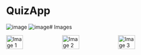 # QuizApp

![image](https://github.com/KhanMubashshirAzeem/QuizApp/assets/123080070/1a903991-b494-422f-b099-9928e608b8f6)
![image](https://github.com/KhanMubashshirAzeem/QuizApp/assets/123080070/16df8f63-2e83-489b-90f0-0876824519d4)# Images

<div style="display: flex;">
    <img src="https://github.com/KhanMubashshirAzeem/QuizApp/assets/123080070/7e1b9585-7a45-4f44-9fee-4bee807e67ce" alt="Image 1" width="30%">
    <img src="https://github.com/KhanMubashshirAzeem/QuizApp/assets/123080070/8786cae8-0d52-4314-b0c0-408a79342ffe" alt="Image 2" width="30%">
    <img src="https://github.com/KhanMubashshirAzeem/QuizApp/assets/123080070/85bd6410-aa6e-49ef-89eb-2c6347fac0d3" alt="Image 3" width="30%">
</div>

